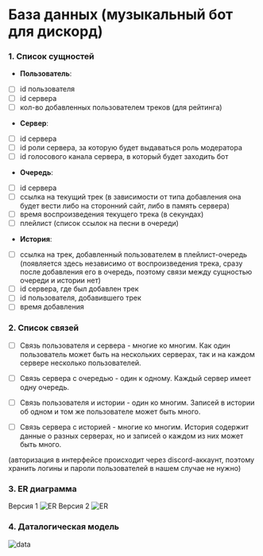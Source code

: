 # База данных (музыкальный бот для дискорд)

### 1. Список сущностей

- **Пользователь**:
- [ ] id пользователя
- [ ] id cервера
- [ ] кол-во добавленных пользователем треков (для рейтинга)
- **Сервер**:
- [ ] id сервера 
- [ ] id роли сервера, за которую будет выдаваться роль модератора
- [ ] id голосового канала сервера, в который будет заходить бот
- **Очередь**:
- [ ] id сервера
- [ ] ссылка на текущий трек (в зависимости от типа добавления она будет вести либо на сторонний сайт, либо в память сервера)
- [ ] время воспроизведения текущего трека (в секундах)
- [ ] плейлист (список ссылок на песни в очереди)
- **История**:
- [ ] ссылка на трек, добавленный пользователем в плейлист-очередь (появляется здесь независимо от воспроизведения трека, сразу после добавления его в очередь, поэтому связи между сущностью очереди и истории нет)
- [ ] id сервера, где был добавлен трек
- [ ] id пользователя, добавившего трек
- [ ] время добавления

### 2. Список связей
- [ ] Связь пользователя и сервера - многие ко многим. Как один пользователь может быть на нескольких серверах, так и на каждом сервере несколько пользователей.
- [ ] Связь сервера с очередью - один к одному. Каждый сервер имеет одну очередь.
- [ ] Связь пользователя и истории - один ко многим. Записей в истории об одном и том же пользователе может быть много.
- [ ] Связь сервера с историей - многие ко многим. История содержит данные о разных серверах, но и записей о каждом из них может быть много.


(авторизация в интерфейсе происходит через discord-аккаунт, поэтому хранить логины и пароли пользователей в нашем случае не нужно)

### 3. ER диаграмма
Версия 1
![ER](https://media.discordapp.net/attachments/755814596383735848/911166374599073832/2.png)
Версия 2
![ER](https://sun9-67.userapi.com/impg/jMvuVKyu6yS3jkrz1sIE95GmjRm0X5IlaKdAeg/BuDN0JHkhps.jpg?size=1422x911&quality=96&sign=7fdf51d56c18ee6ffb5b6d94c37a34bd&type=album)
### 4. Даталогическая модель
![data](https://media.discordapp.net/attachments/755814596383735848/911201341668466738/1.png)
